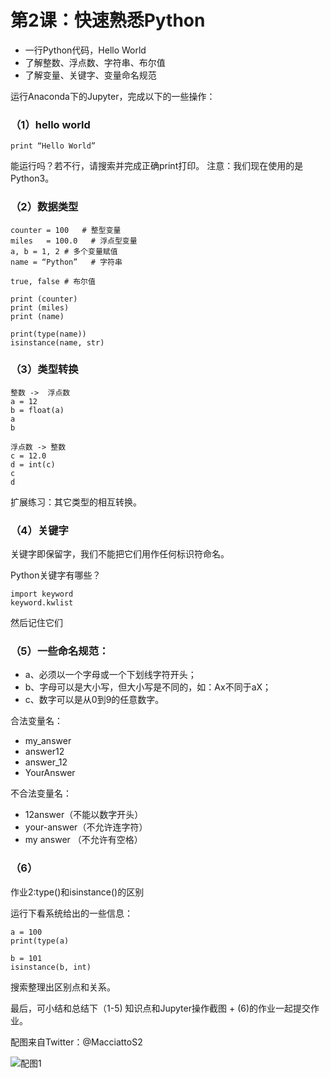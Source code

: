 
# 第2课：快速熟悉Python

* 一行Python代码，Hello World
* 了解整数、浮点数、字符串、布尔值
* 了解变量、关键字、变量命名规范

运行Anaconda下的Jupyter，完成以下的一些操作：

### （1）hello world
`print “Hello World” `

能运行吗？若不行，请搜索并完成正确print打印。
注意：我们现在使用的是Python3。

### （2）数据类型
```
counter = 100   # 整型变量
miles   = 100.0   # 浮点型变量
a, b = 1, 2 # 多个变量赋值
name = “Python”   # 字符串

true, false # 布尔值

print (counter)
print (miles)
print (name)

print(type(name))
isinstance(name, str)
```

### （3）类型转换
```
整数 ->  浮点数
a = 12
b = float(a)
a
b

浮点数 -> 整数
c = 12.0
d = int(c)
c 
d
```

扩展练习：其它类型的相互转换。

### （4）关键字
关键字即保留字，我们不能把它们用作任何标识符命名。

Python关键字有哪些？
```
import keyword
keyword.kwlist
```
然后记住它们

### （5）一些命名规范：
* a、必须以一个字母或一个下划线字符开头；
* b、字母可以是大小写，但大小写是不同的，如：Ax不同于aX；
* c、数字可以是从0到9的任意数字。

合法变量名：
* my_answer
* answer12
* answer_12
* YourAnswer

不合法变量名：
* 12answer（不能以数字开头）
* your-answer（不允许连字符）
* my answer （不允许有空格）

### （6）
作业2:type()和isinstance()的区别

运行下看系统给出的一些信息：
```
a = 100
print(type(a)

b = 101
isinstance(b, int)
```
搜索整理出区别点和关系。

最后，可小结和总结下（1-5) 知识点和Jupyter操作截图 + (6)的作业一起提交作业。

配图来自Twitter：@MacciattoS2

![配图1](https://wiki.huihoo.com/images/8/80/Devopsgrils02.jpg)